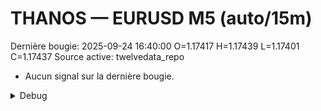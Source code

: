 # THANOS — EURUSD M5 (auto/15m)
Dernière bougie: 2025-09-24 16:40:00  O=1.17417  H=1.17439  L=1.17401  C=1.17437
Source active: twelvedata_repo

- Aucun signal sur la dernière bougie.

<details><summary>Debug</summary>

- TD_API_KEY manquant.

</details>